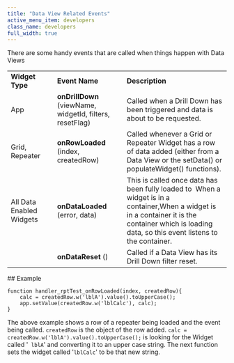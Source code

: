 ```yaml
---
title: "Data View Related Events"
active_menu_item: developers
class_name: developers
full_width: true
---
```



There are some handy events that are called when things happen with Data Views

<table>
<tr>
<td width="129">
  <strong>Widget Type</strong>

</td>
<td width="10">
</td>
<td width="259">
  <strong>Event Name</strong>

</td>
<td width="12">
</td>
<td width="1126">
  <strong>Description</strong>

</td>
</tr>
<tr>
<td width="129">
App

</td>
<td width="10">
</td>
<td width="259">
  <strong>onDrillDown</strong> (viewName, widgetId, filters, resetFlag)

</td>
<td width="12">
</td>
<td width="1126">
Called when a Drill Down has been triggered and data is about to be requested.

</td>
</tr>
<tr>
<td width="129">
Grid, Repeater

</td>
<td width="10">
</td>
<td width="259">
  <strong>onRowLoaded</strong> (index, createdRow)

</td>
<td width="12">
</td>
<td width="1126">
    Called whenever a Grid or Repeater Widget has a row of data added (either from a Data View or the setData() or populateWidget() functions).

</td>
</tr>
<tr>
<td width="129">
All Data Enabled Widgets

</td>
<td width="10">
</td>
<td width="259">
  <strong>onDataLoaded</strong> (error, data)

</td>
<td width="12">
</td>
<td width="1126">
This is called once data has been fully loaded to  When a widget is in a container,When a widget is in a container it is the container which is loading data, so this event listens to the container.

</td>
</tr>
<tr>
<td width="129">
</td>
<td width="10">
</td>
<td width="259">
  <strong>onDataReset</strong> ()

</td>
<td width="12">
</td>
<td width="1126">
Called if a Data View has its Drill Down filter reset.

</td>
</tr>
</table>
## Example

    function handler_rptTest_onRowLoaded(index, createdRow){
        calc = createdRow.w('lblA').value().toUpperCase();
        app.setValue(createdRow.w('lblCalc'), calc);
    }
    
   

The above example shows a row of a repeater being loaded and the event being called. `createdRow` is the object of the row added. `calc = createdRow.w('lblA').value().toUpperCase();` is looking for the Widget called '` lblA`' and converting it to an upper case string. The next function sets the widget called '`lblCalc`' to be that new string.
